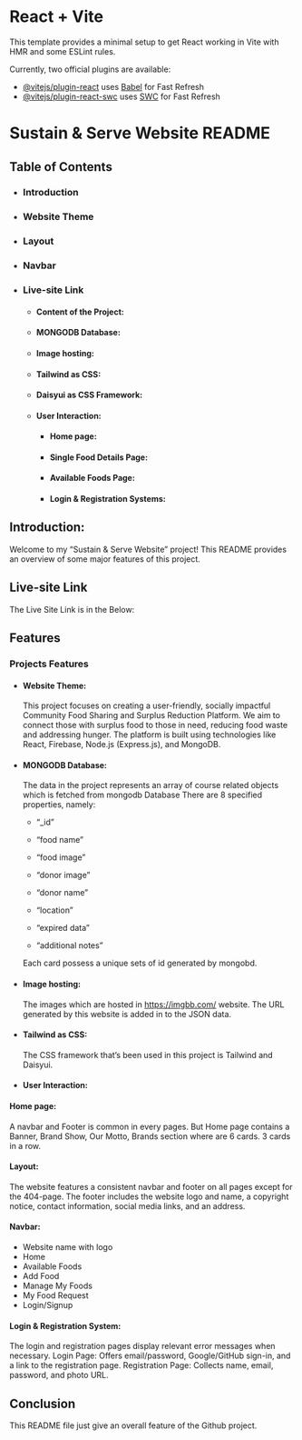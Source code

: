 # React + Vite

This template provides a minimal setup to get React working in Vite with HMR and some ESLint rules.

Currently, two official plugins are available:

- [@vitejs/plugin-react](https://github.com/vitejs/vite-plugin-react/blob/main/packages/plugin-react/README.md) uses [Babel](https://babeljs.io/) for Fast Refresh
- [@vitejs/plugin-react-swc](https://github.com/vitejs/vite-plugin-react-swc) uses [SWC](https://swc.rs/) for Fast Refresh

# Sustain & Serve Website README

## Table of Contents

- ### Introduction
- ### Website Theme
- ### Layout
- ### Navbar
- ### Live-site Link
  - #### Content of the Project:
  - #### MONGODB Database:
  - #### Image hosting:
  - #### Tailwind as CSS:
  - #### Daisyui as CSS Framework:
  - #### User Interaction:
    - #### Home page:
    - #### Single Food Details Page:
    - #### Available Foods Page:
    - #### Login & Registration Systems:

## Introduction:

Welcome to my “Sustain & Serve Website” project!
This README provides an overview of some major features of this project.

## Live-site Link

The Live Site Link is in the Below:

## Features

### Projects Features

- #### Website Theme:

  This project focuses on creating a user-friendly, socially impactful Community Food Sharing and Surplus Reduction Platform. We aim to connect those with surplus food to those in need, reducing food waste and addressing hunger. The platform is built using technologies like React, Firebase, Node.js (Express.js), and MongoDB.

- #### MONGODB Database:

  The data in the project represents an array of course related objects which is fetched from mongodb Database
  There are 8 specified properties, namely:

  - “\_id”

  - “food name”

  - “food image”
  - “donor image”
  - “donor name”

  - “location”

  - “expired data”

  - “additional notes”

  Each card possess a unique sets of id generated by mongobd.

- #### Image hosting:

  The images which are hosted in https://imgbb.com/ website. The URL generated by this website is added in to the JSON data.

- #### Tailwind as CSS:

  The CSS framework that’s been used in this project is Tailwind and Daisyui.

- #### User Interaction:

#### Home page:

A navbar and Footer is common in every pages. But Home page contains a Banner, Brand Show, Our Motto, Brands section where are 6 cards. 3 cards in a row.

#### Layout:

The website features a consistent navbar and footer on all pages except for the 404-page.
The footer includes the website logo and name, a copyright notice, contact information, social media links, and an address.

#### Navbar:

- Website name with logo
- Home
- Available Foods
- Add Food
- Manage My Foods
- My Food Request
- Login/Signup

#### Login & Registration System:

The login and registration pages display relevant error messages when necessary.
Login Page: Offers email/password, Google/GitHub sign-in, and a link to the registration page.
Registration Page: Collects name, email, password, and photo URL.

## Conclusion

This README file just give an overall feature of the Github project.
